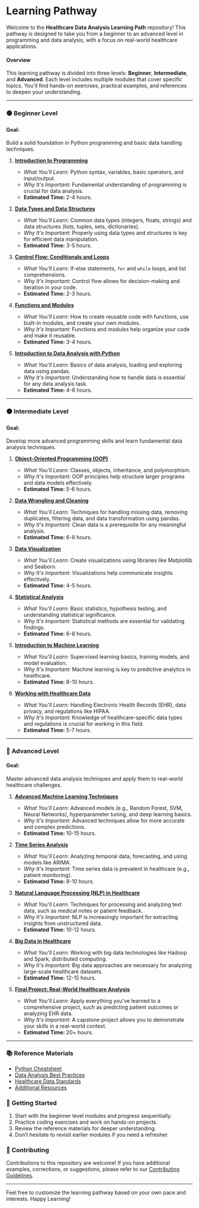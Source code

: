 # Learning Pathway

Welcome to the **Healthcare Data Analysis Learning Path** repository! This pathway is designed to take you from a beginner to an advanced level in programming and data analysis, with a focus on real-world healthcare applications.

#### Overview

This learning pathway is divided into three levels: **Beginner**, **Intermediate**, and **Advanced**. Each level includes multiple modules that cover specific topics. You'll find hands-on exercises, practical examples, and references to deepen your understanding.

---

### 🟢 **Beginner Level**

#### Goal:

Build a solid foundation in Python programming and basic data handling techniques.

1. **[Introduction to Programming](./beginner/01-intro-to-programming/)**

   - _What You'll Learn:_ Python syntax, variables, basic operators, and input/output.
   - _Why It's Important:_ Fundamental understanding of programming is crucial for data analysis.
   - **Estimated Time:** 2-4 hours.

2. **[Data Types and Data Structures](./beginner/02-data-types-and-structures/)**

   - _What You'll Learn:_ Common data types (integers, floats, strings) and data structures (lists, tuples, sets, dictionaries).
   - _Why It's Important:_ Properly using data types and structures is key for efficient data manipulation.
   - **Estimated Time:** 3-5 hours.

3. **[Control Flow: Conditionals and Loops](./beginner/03-control-flow/)**

   - _What You'll Learn:_ If-else statements, `for` and `while` loops, and list comprehensions.
   - _Why It's Important:_ Control flow allows for decision-making and iteration in your code.
   - **Estimated Time:** 2-3 hours.

4. **[Functions and Modules](./beginner/04-functions-and-modules/)**

   - _What You'll Learn:_ How to create reusable code with functions, use built-in modules, and create your own modules.
   - _Why It's Important:_ Functions and modules help organize your code and make it reusable.
   - **Estimated Time:** 3-4 hours.

5. **[Introduction to Data Analysis with Python](./beginner/05-intro-to-data-analysis/)**

   - _What You'll Learn:_ Basics of data analysis, loading and exploring data using pandas.
   - _Why It's Important:_ Understanding how to handle data is essential for any data analysis task.
   - **Estimated Time:** 4-6 hours.

---

### 🟠 **Intermediate Level**

#### Goal:

Develop more advanced programming skills and learn fundamental data analysis techniques.

1. **[Object-Oriented Programming (OOP)](./intermediate/01-oop/)**

   - _What You'll Learn:_ Classes, objects, inheritance, and polymorphism.
   - _Why It's Important:_ OOP principles help structure larger programs and data models effectively.
   - **Estimated Time:** 5-6 hours.

2. **[Data Wrangling and Cleaning](./intermediate/02-data-wrangling-and-cleaning/)**

   - _What You'll Learn:_ Techniques for handling missing data, removing duplicates, filtering data, and data transformation using pandas.
   - _Why It's Important:_ Clean data is a prerequisite for any meaningful analysis.
   - **Estimated Time:** 6-8 hours.

3. **[Data Visualization](./intermediate/03-data-visualization/)**

   - _What You'll Learn:_ Create visualizations using libraries like Matplotlib and Seaborn.
   - _Why It's Important:_ Visualizations help communicate insights effectively.
   - **Estimated Time:** 4-5 hours.

4. **[Statistical Analysis](./intermediate/04-statistical-analysis/)**

   - _What You'll Learn:_ Basic statistics, hypothesis testing, and understanding statistical significance.
   - _Why It's Important:_ Statistical methods are essential for validating findings.
   - **Estimated Time:** 6-8 hours.

5. **[Introduction to Machine Learning](./intermediate/05-intro-to-machine-learning/)**

   - _What You'll Learn:_ Supervised learning basics, training models, and model evaluation.
   - _Why It's Important:_ Machine learning is key to predictive analytics in healthcare.
   - **Estimated Time:** 8-10 hours.

6. **[Working with Healthcare Data](./intermediate/06-working-with-healthcare-data/)**

   - _What You'll Learn:_ Handling Electronic Health Records (EHR), data privacy, and regulations like HIPAA.
   - _Why It's Important:_ Knowledge of healthcare-specific data types and regulations is crucial for working in this field.
   - **Estimated Time:** 5-7 hours.

---

### 🔴 **Advanced Level**

#### Goal:

Master advanced data analysis techniques and apply them to real-world healthcare challenges.

1. **[Advanced Machine Learning Techniques](./advanced/01-advanced-machine-learning/)**

   - _What You'll Learn:_ Advanced models (e.g., Random Forest, SVM, Neural Networks), hyperparameter tuning, and deep learning basics.
   - _Why It's Important:_ Advanced techniques allow for more accurate and complex predictions.
   - **Estimated Time:** 10-15 hours.

2. **[Time Series Analysis](./advanced/02-time-series-analysis/)**

   - _What You'll Learn:_ Analyzing temporal data, forecasting, and using models like ARIMA.
   - _Why It's Important:_ Time series data is prevalent in healthcare (e.g., patient monitoring).
   - **Estimated Time:** 8-10 hours.

3. **[Natural Language Processing (NLP) in Healthcare](./advanced/03-nlp-in-healthcare/)**

   - _What You'll Learn:_ Techniques for processing and analyzing text data, such as medical notes or patient feedback.
   - _Why It's Important:_ NLP is increasingly important for extracting insights from unstructured data.
   - **Estimated Time:** 10-12 hours.

4. **[Big Data in Healthcare](./advanced/04-big-data-in-healthcare/)**

   - _What You'll Learn:_ Working with big data technologies like Hadoop and Spark, distributed computing.
   - _Why It's Important:_ Big data approaches are necessary for analyzing large-scale healthcare datasets.
   - **Estimated Time:** 12-15 hours.

5. **[Final Project: Real-World Healthcare Analysis](./advanced/05-final-project/)**

   - _What You'll Learn:_ Apply everything you've learned to a comprehensive project, such as predicting patient outcomes or analyzing EHR data.
   - _Why It's Important:_ A capstone project allows you to demonstrate your skills in a real-world context.
   - **Estimated Time:** 20+ hours.

---

### 📚 **Reference Materials**

- [Python Cheatsheet](./reference/python_cheatsheet.md)
- [Data Analysis Best Practices](./reference/data_analysis_best_practices.md)
- [Healthcare Data Standards](./reference/healthcare_data_standards.md)
- [Additional Resources](./reference/resources.md)

### 🚀 **Getting Started**

1. Start with the beginner level modules and progress sequentially.
2. Practice coding exercises and work on hands-on projects.
3. Review the reference materials for deeper understanding.
4. Don’t hesitate to revisit earlier modules if you need a refresher.

### 🤝 **Contributing**

Contributions to this repository are welcome! If you have additional examples, corrections, or suggestions, please refer to our [Contributing Guidelines](./CONTRIBUTING.md).

---

Feel free to customize the learning pathway based on your own pace and interests. Happy Learning!
